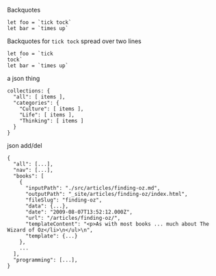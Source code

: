 <html lang="en">
  <head>
    <meta charset="utf-8">
    <meta name="viewport" content="width=device-width, initial-scale=1.0">
    <title></title>
    <link rel="stylesheet" href="../test.css">
    <link rel="stylesheet" href="../prism-theme.css">
  </head>
  <body>



Backquotes

``` js/2
let foo = `tick tock`
let bar = `times up`
```

Backquotes for `tick tock` spread over two lines

``` js/2
let foo = `tick
tock`
let bar = `times up`
```



a json thing

``` json/1
collections: {
  "all": [ items ],
  "categories": {
    "Culture": [ items ],
    "Life": [ items ],
    "Thinking": [ items ]
  }
}
```

json add/del

```json/1-3,5/9,11
{
  "all": [...],
  "nav": [...],
  "books": [
    {
      "inputPath": "./src/articles/finding-oz.md",
      "outputPath": "_site/articles/finding-oz/index.html",
      "fileSlug": "finding-oz",
      "data": {...},
      "date": "2009-08-07T13:52:12.000Z",
      "url": "/articles/finding-oz/",
      "templateContent": "<p>As with most books ... much about The Wizard of Oz</li>\n</ul>\n",
      "template": {...}
    },
    ...
  ],
  "programming": [...],
}
```
  </body>
</html>
